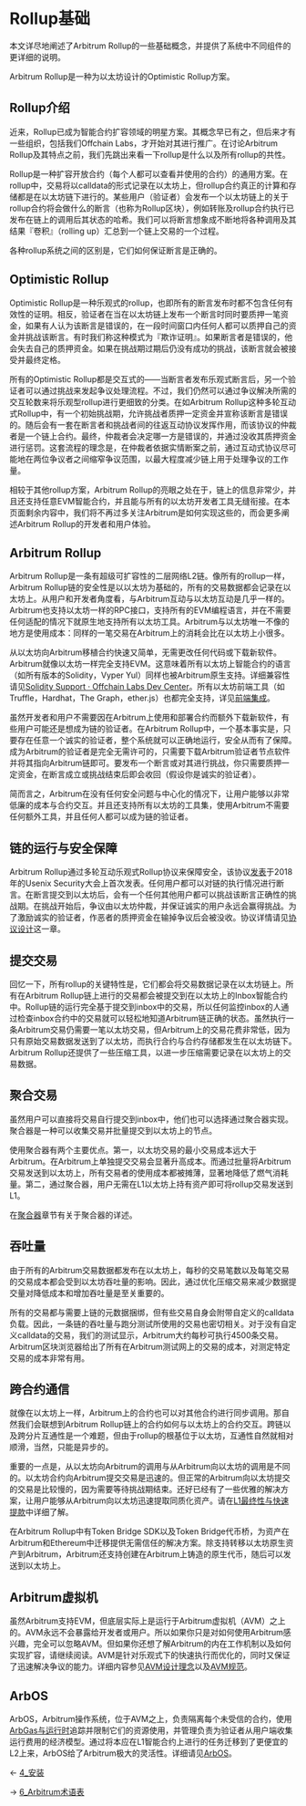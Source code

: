 # Rollup基础


本文详尽地阐述了Arbitrum Rollup的一些基础概念，并提供了系统中不同组件的更详细的说明。

Arbitrum Rollup是一种为以太坊设计的Optimistic Rollup方案。

## Rollup介绍
近来，Rollup已成为智能合约扩容领域的明星方案。其概念早已有之，但后来才有一些组织，包括我们Offchain Labs，才开始对其进行推广。在讨论Arbitrum Rollup及其特点之前，我们先跳出来看一下rollup是什么以及所有rollup的共性。

Rollup是一种扩容开放合约（每个人都可以查看并使用的合约）的通用方案。在rollup中，交易将以calldata的形式记录在以太坊上，但rollup合约真正的计算和存储都是在以太坊链下进行的。某些用户（验证者）会发布一个以太坊链上的关于rollup合约将会做什么的断言（也称为Rollup区块），例如转账及rollup合约执行已发布在链上的调用后其状态的哈希。我们可以将断言想象成不断地将各种调用及其结果『卷积』（rolling up）汇总到一个链上交易的一个过程。

各种rollup系统之间的区别是，它们如何保证断言是正确的。


## Optimistic Rollup
Optimistic Rollup是一种乐观式的rollup，也即所有的断言发布时都不包含任何有效性的证明。相反，验证者在当在以太坊链上发布一个断言时同时要质押一笔资金，如果有人认为该断言是错误的，在一段时间窗口内任何人都可以质押自己的资金并挑战该断言。有时我们称这种模式为『欺诈证明』。如果断言者是错误的，他会失去自己的质押资金。如果在挑战期过期后仍没有成功的挑战，该断言就会被接受并最终定格。

所有的Optimistic Rollup都是交互式的——当断言者发布乐观式断言后，另一个验证者可以通过挑战来发起争议处理流程。不过，我们仍然可以通过争议解决所需的交互轮数来将乐观型rollup进行更细致的分类。在如Arbitrum Rollup这种多轮互动式Rollup中，有一个初始挑战期，允许挑战者质押一定资金并宣称该断言是错误的。随后会有一套在断言者和挑战者间的往返互动协议发挥作用，而该协议的仲裁者是一个链上合约。最终，仲裁者会决定哪一方是错误的，并通过没收其质押资金进行惩罚。这套流程的理念是，在仲裁者依据实情断案之前，通过互动式协议尽可能地在两位争议者之间缩窄争议范围，以最大程度减少链上用于处理争议的工作量。

相较于其他rollup方案，Arbitrum Rollup的亮眼之处在于，链上的信息非常少，并且还支持任意EVM智能合约，并且能与所有的以太坊开发者工具无缝衔接。在本页面剩余内容中，我们将不再过多关注Arbitrum是如何实现这些的，而会更多阐述Arbitrum Rollup的开发者和用户体验。

## Arbitrum Rollup
Arbitrum Rollup是一条有超级可扩容性的二层网络L2链。像所有的rollup一样，Arbitrum Rollup链的安全性是以以太坊为基础的，所有的交易数据都会记录在以太坊上。从用户和开发者角度看，与Arbitrum互动与以太坊互动是几乎一样的。Arbitrum也支持以太坊一样的RPC接口，支持所有的EVM编程语言，并在不需要任何适配的情况下就原生地支持所有以太坊工具。Arbitrum与以太坊唯一不像的地方是使用成本：同样的一笔交易在Arbitrum上的消耗会比在以太坊上小很多。

从以太坊向Arbitrum移植合约快速又简单，无需更改任何代码或下载新软件。Arbitrum就像以太坊一样完全支持EVM。这意味着所有以太坊上智能合约的语言（如所有版本的Solidity，Vyper Yul）同样也被Arbitrum原生支持。详细兼容性请见[Solidity Support · Offchain Labs Dev Center](https://developer.offchainlabs.com/docs/Solidity_Support)。所有以太坊前端工具（如Truffle，Hardhat，The Graph，ether.js）也都完全支持，详见[前端集成](./前端集成.md)。

虽然开发者和用户不需要因在Arbitrum上使用和部署合约而额外下载新软件，有些用户可能还是想成为链的验证者。在Arbitrum Rollup中，一个基本事实是，只要存在任意一个诚实的验证者，整个系统就可以正确地运行，安全从而有了保障。成为Arbitrum的验证者是完全无需许可的，只需要下载Arbitrum验证者节点软件并将其指向Arbitrum链即可。要发布一个断言或对其进行挑战，你只需要质押一定资金，在断言成立或挑战结束后即会收回（假设你是诚实的验证者）。

简而言之，Arbitrum在没有任何安全问题与中心化的情况下，让用户能够以非常低廉的成本与合约交互。并且还支持所有以太坊的工具集，使用Arbitrum不需要任何额外工具，并且任何人都可以成为链的验证者。

## 链的运行与安全保障
Arbitrum Rollup通过多轮互动乐观式Rollup协议来保障安全，该协议[发表](https://www.usenix.org/conference/usenixsecurity18/presentation/kalodner)于2018年的Usenix Security大会上首次发表。任何用户都可以对链的执行情况进行断言。在断言提交到以太坊后，会有一个任何其他用户都可以挑战该断言正确性的挑战期。在挑战开始后，争议由以太坊仲裁，并保证诚实的用户永远会赢得挑战。为了激励诚实的验证者，作恶者的质押资金在输掉争议后会被没收。协议详情请见[协议设计](./协议设计.md)这一章。

## 提交交易
回忆一下，所有rollup的关键特性是，它们都会将交易数据记录在以太坊链上。所有在Arbitrum Rollup链上进行的交易都会被提交到在以太坊上的Inbox智能合约中。Rollup链的运行完全基于提交到inbox中的交易，所以任何监控inbox的人通过检查inbox合约中的交易就可以轻松地知道Arbitrum链正确的状态。虽然执行一条Arbitrum交易仍需要一笔以太坊交易，但Arbitrum上的交易花费非常低，因为只有原始交易数据发送到了以太坊，而执行合约与合约存储都发生在以太坊链下。Arbitrum Rollup还提供了一些压缩工具，以进一步压缩需要记录在以太坊上的交易数据。


## 聚合交易
虽然用户可以直接将交易自行提交到inbox中，他们也可以选择通过聚合器实现。聚合器是一种可以收集交易并批量提交到以太坊上的节点。

使用聚合器有两个主要优点。第一，以太坊交易的最小交易成本远大于Arbitrum。在Arbitrum上单独提交交易会显著升高成本。而通过批量将Arbitrum交易发送到以太坊上，所有交易者的使用成本都被摊薄，显著地降低了燃气消耗量。第二，通过聚合器，用户无需在L1以太坊上持有资产即可将rollup交易发送到L1。

在[聚合器](./聚合器.md)章节有关于聚合器的详述。


## 吞吐量
由于所有的Arbitrum交易数据都发布在以太坊上，每秒的交易笔数以及每笔交易的交易成本都会受到以太坊吞吐量的影响。因此，通过优化压缩交易来减少数据提交量对降低成本和增加吞吐量是至关重要的。

所有的交易都与需要上链的元数据捆绑，但有些交易自身会附带自定义的calldata负载。因此，一条链的吞吐量与跑分测试所使用的交易也密切相关。对于没有自定义calldata的交易，我们的测试显示，Arbitrum大约每秒可执行4500条交易。Arbitrum区块浏览器给出了所有在Arbitrum测试网上的交易的成本，对测定特定交易的成本非常有用。

## 跨合约通信
就像在以太坊上一样，Arbitrum上的合约也可以对其他合约进行同步调用。那自然我们会联想到Arbitrum Rollup链上的合约如何与以太坊上的合约交互。跨链以及跨分片互通性是一个难题，但由于rollup的根基位于以太坊，互通性自然就相对顺滑，当然，只能是异步的。

重要的一点是，从以太坊向Arbitrum的调用与从Arbitrum向以太坊的调用是不同的。以太坊合约向Arbitrum提交交易是迅速的。但正常的Arbitrum向以太坊提交的交易是比较慢的，因为需要等待挑战期结束。还好已经有了一些优雅的解决方案，让用户能够从Arbitrum向以太坊迅速提取同质化资产。请在[L1最终性与快速提款](./L1最终性与快速提款.md)中详细了解。

在Arbitrum Rollup中有Token Bridge SDK以及Token Bridge代币桥，为资产在Arbitrum和Ethereum中迁移提供无需信任的解决方案。除支持转移以太坊原生资产到Arbitrum，Arbitrum还支持创建在Arbitrum上铸造的原生代币，随后可以发送到以太坊上。

## Arbitrum虚拟机
虽然Arbitrum支持EVM，但底层实际上是运行于Arbitrum虚拟机（AVM）之上的。AVM永远不会暴露给开发者或用户。所以如果你只是对如何使用Arbitrum感兴趣，完全可以忽略AVM。但如果你还想了解Arbitrum的内在工作机制以及如何实现扩容，请继续阅读。AVM是针对乐观式下的快速执行而优化的，同时又保证了迅速解决争议的能力。详细内容参见[AVM设计理念](./AVM设计理念.md)以及[AVM规范](../7_杂项/AVM规范.md)。

## ArbOS
ArbOS，Arbitrum操作系统，位于AVM之上，负责隔离每个未受信的合约，使用[ArbGas与运行时](../5_与以太坊相比的不同点/5_ArbGas与运行时.md)追踪并限制它们的资源使用，并管理负责为验证者从用户端收集运行费用的经济模型。通过将本应在L1智能合约上进行的任务迁移到了更便宜的L2上来，ArbOS给了Arbitrum极大的灵活性。详细请见[ArbOS](../7_杂项/2_ArbOS.md)。


← [4_安装](4_安装.md)

→ [6_Arbitrum术语表](6_Arbitrum术语表.md)
